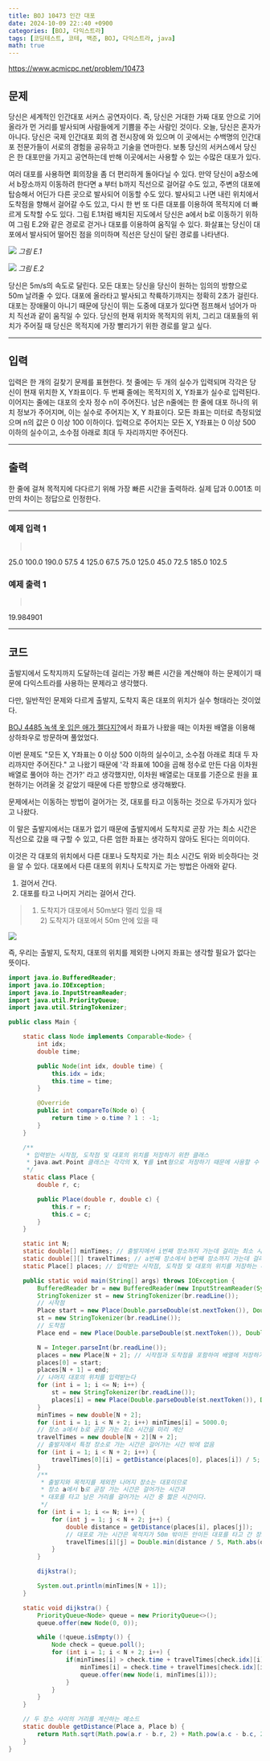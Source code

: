```yaml
---
title: BOJ 10473 인간 대포
date: 2024-10-09 22::40 +0900
categories: [BOJ, 다익스트라]
tags: [코딩테스트, 코테, 백준, BOJ, 다익스트라, java]
math: true
---
```


<https://www.acmicpc.net/problem/10473>

## 문제
당신은 세계적인 인간대포 서커스 공연자이다. 즉, 당신은 거대한 가짜 대포 안으로 기어올라가 먼 거리를 발사되며 사람들에게 기쁨을 주는 사람인 것이다. 오늘, 당신은 혼자가 아니다. 당신은 국제 인간대포 회의 겸 전시장에 와 있으며 이 곳에서는 수백명의 인간대포 전문가들이 서로의 경험을 공유하고 기술을 연마한다. 보통 당신의 서커스에서 당신은 한 대포만을 가지고 공연하는데 반해 이곳에서는 사용할 수 있는 수많은 대포가 있다.

여러 대포를 사용하면 회의장을 좀 더 편리하게 돌아다닐 수 있다. 만약 당신이 a장소에서 b장소까지 이동하려 한다면 a 부터 b까지 직선으로 걸어갈 수도 있고, 주변의 대포에 탑승해서 어딘가 다른 곳으로 발사되어 이동할 수도 있다. 발사되고 나면 내린 위치에서 도착점을 향해서 걸어갈 수도 있고, 다시 한 번 또 다른 대포를 이용하여 목적지에 더 빠르게 도착할 수도 있다. 그림 E.1처럼 배치된 지도에서 당신은 a에서 b로 이동하기 위하여 그림 E.2와 같은 경로로 걷거나 대포를 이용하여 움직일 수 있다. 화살표는 당신이 대포에서 발사되어 떨어진 점을 의미하며 직선은 당신이 달린 경로를 나타낸다.

![](/imgs/인간대포_1.png)
_그림 E.1_

![](/imgs/인간대포_1.png)
_그림 E.2_

당신은 5m/s의 속도로 달린다. 모든 대포는 당신을 당신이 원하는 임의의 방향으로 50m 날려줄 수 있다. 대포에 올라타고 발사되고 착륙하기까지는 정확히 2초가 걸린다. 대포는 장애물이 아니기 때문에 당신이 뛰는 도중에 대포가 있다면 점프해서 넘어가 마치 직선과 같이 움직일 수 있다. 당신의 현재 위치와 목적지의 위치, 그리고 대포들의 위치가 주어질 때 당신은 목적지에 가장 빨리가기 위한 경로를 알고 싶다.

---
## 입력
입력은 한 개의 길찾기 문제를 표현한다. 첫 줄에는 두 개의 실수가 입력되며 각각은 당신이 현재 위치한 X, Y좌표이다. 두 번째 줄에는 목적지의 X, Y좌표가 실수로 입력된다. 이어지는 줄에는 대포의 숫자 정수 n이 주어진다. 남은 n줄에는 한 줄에 대포 하나의 위치 정보가 주어지며, 이는 실수로 주어지는 X, Y 좌표이다. 모든 좌표는 미터로 측정되었으며 n의 값은 0 이상 100 이하이다. 입력으로 주어지는 모든 X, Y좌표는 0 이상 500 이하의 실수이고, 소수점 아래로 최대 두 자리까지만 주어진다.

---
## 출력
한 줄에 걸쳐 목적지에 다다르기 위해 가장 빠른 시간을 출력하라. 실제 답과 0.001초 미만의 차이는 정답으로 인정한다.

---
### 예제 입력 1
> <pre>
25.0 100.0
190.0 57.5
4
125.0 67.5
75.0 125.0
45.0 72.5
185.0 102.5
> </pre>

### 예제 출력 1
> <pre>
19.984901
> </pre>

---
## 코드

출발지에서 도착지까지 도달하는데 걸리는 가장 빠른 시간을 계산해야 하는 문제이기 때문에 다익스트라를 사용하는 문제라고 생각했다.

다만, 일반적인 문제와 다르게 출발지, 도착지 혹은 대포의 위치가 실수 형태라는 것이었다.

[BOJ 4485 녹색 옷 입은 애가 젤다지?](/posts/BOJ-4485)에서 좌표가 나왔을 때는 이차원 배열을 이용해 상하좌우로 방문하며 풀었었다.

이번 문제도 "모든 X, Y좌표는 0 이상 500 이하의 실수이고, 소수점 아래로 최대 두 자리까지만 주어진다." 고 나왔기 때문에 '각 좌표에 100을 곱해 정수로 만든 다음 이차원 배열로 풀어야 하는 건가?' 라고 생각했지만, 이차원 배열로는 대포를 기준으로 원을 표현하기는 어려울 것 같았기 때문에 다른 방향으로 생각해봤다.

문제에서는 이동하는 방법이 걸어가는 것, 대포를 타고 이동하는 것으로 두가지가 있다고 나왔다.

이 말은 출발지에서는 대포가 없기 때문에 출발지에서 도착지로 곧장 가는 최소 시간은 직선으로 갔을 때 구할 수 있고, 다른 엄한 좌표는 생각하지 않아도 된다는 의미이다.

이것은 각 대포의 위치에서 다른 대포나 도착지로 가는 최소 시간도 위와 비슷하다는 것을 알 수 있다.
대포에서 다른 대포의 위치나 도착지로 가는 방법은 아래와 같다.
1. 걸어서 간다.
2. 대포를 타고 나머지 거리는 걸어서 간다.
>1) 도착지가 대포에서 50m보다 멀리 있을 때<br>2) 도착지가 대포에서 50m 안에 있을 때

![](/imgs/인간대포_3.png)

즉, 우리는 출발지, 도착지, 대포의 위치를 제외한 나머지 좌표는 생각할 필요가 없다는 뜻이다.

```java
import java.io.BufferedReader;
import java.io.IOException;
import java.io.InputStreamReader;
import java.util.PriorityQueue;
import java.util.StringTokenizer;

public class Main {

    static class Node implements Comparable<Node> {
        int idx;
        double time;

        public Node(int idx, double time) {
            this.idx = idx;
            this.time = time;
        }

        @Override
        public int compareTo(Node o) {
            return time > o.time ? 1 : -1;
        }
    }

    /**
     * 입력받는 시작점, 도착점 및 대포의 위치를 저장하기 위한 클래스
     * java.awt.Point 클래스는 각각의 X, Y를 int형으로 저장하기 때문에 사용할 수 없다.
     */
    static class Place {
        double r, c;

        public Place(double r, double c) {
            this.r = r;
            this.c = c;
        }
    }

    static int N;
    static double[] minTimes; // 출발지에서 i번째 장소까지 가는데 걸리는 최소 시간을 저장하는 배열
    static double[][] travelTimes; // a번째 장소에서 b번째 장소까지 가는데 걸리는 시간을 저장하는 배열
    static Place[] places; // 입력받는 시작점, 도착점 및 대포의 위치를 저장하는 배열

    public static void main(String[] args) throws IOException {
        BufferedReader br = new BufferedReader(new InputStreamReader(System.in));
        StringTokenizer st = new StringTokenizer(br.readLine());
        // 시작점
        Place start = new Place(Double.parseDouble(st.nextToken()), Double.parseDouble(st.nextToken()));
        st = new StringTokenizer(br.readLine());
        // 도착점
        Place end = new Place(Double.parseDouble(st.nextToken()), Double.parseDouble(st.nextToken()));

        N = Integer.parseInt(br.readLine());
        places = new Place[N + 2]; // 시작점과 도착점을 포함하여 배열에 저장하기 위해 N+2 크기로 초기화
        places[0] = start;
        places[N + 1] = end;
        // 나머지 대포의 위치를 입력받는다
        for (int i = 1; i <= N; i++) {
            st = new StringTokenizer(br.readLine());
            places[i] = new Place(Double.parseDouble(st.nextToken()), Double.parseDouble(st.nextToken()));
        }
        minTimes = new double[N + 2];
        for (int i = 1; i < N + 2; i++) minTimes[i] = 5000.0;
        // 장소 a에서 b로 곧장 가는 최소 시간을 미리 계산
        travelTimes = new double[N + 2][N + 2];
        // 출발지에서 특정 장소로 가는 시간은 걸어가는 시간 밖에 없음
        for (int i = 1; i < N + 2; i++) {
            travelTimes[0][i] = getDistance(places[0], places[i]) / 5;
        }
        /**
         * 출발지와 목적지를 제외한 나머지 장소는 대포이므로
         * 장소 a에서 b로 곧장 가는 시간은 걸어가는 시간과
         * 대포를 타고 남은 거리를 걸어가는 시간 중 짧은 시간이다.
         */
        for (int i = 1; i <= N; i++) {
            for (int j = 1; j < N + 2; j++) {
                double distance = getDistance(places[i], places[j]);
                // 대포로 가는 시간은 목적지가 50m 밖이든 안이든 대포를 타고 간 장소에서 목적지까지 남은 거리를 걷는 시간 + 대포를 타는 시간 2이다.
                travelTimes[i][j] = Double.min(distance / 5, Math.abs(distance - 50) / 5 + 2);
            }
        }

        dijkstra();

        System.out.println(minTimes[N + 1]);
    }

    static void dijkstra() {
        PriorityQueue<Node> queue = new PriorityQueue<>();
        queue.offer(new Node(0, 0));

        while (!queue.isEmpty()) {
            Node check = queue.poll();
            for (int i = 1; i < N + 2; i++) {
                if(minTimes[i] > check.time + travelTimes[check.idx][i]) {
                    minTimes[i] = check.time + travelTimes[check.idx][i];
                    queue.offer(new Node(i, minTimes[i]));
                }
            }
        }
    }

    // 두 장소 사이의 거리를 계산하는 메소드
    static double getDistance(Place a, Place b) {
        return Math.sqrt(Math.pow(a.r - b.r, 2) + Math.pow(a.c - b.c, 2));
    }
}
```
